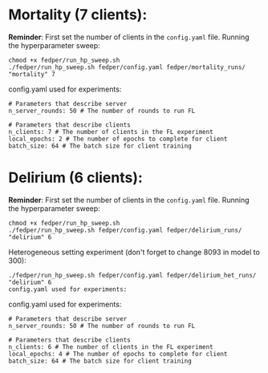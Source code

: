 # Mortality (7 clients):
**Reminder**: First set the number of clients in the `config.yaml` file.
Running the hyperparameter sweep:
```
chmod +x fedper/run_hp_sweep.sh
./fedper/run_hp_sweep.sh fedper/config.yaml fedper/mortality_runs/ "mortality" 7

```

config.yaml used for experiments:

```
# Parameters that describe server
n_server_rounds: 50 # The number of rounds to run FL

# Parameters that describe clients
n_clients: 7 # The number of clients in the FL experiment
local_epochs: 2 # The number of epochs to complete for client
batch_size: 64 # The batch size for client training

```



# Delirium (6 clients):
**Reminder**: First set the number of clients in the `config.yaml` file.
Running the hyperparameter sweep:
```
chmod +x fedper/run_hp_sweep.sh
./fedper/run_hp_sweep.sh fedper/config.yaml fedper/delirium_runs/ "delirium" 6

```

Heterogeneous setting experiment (don't forget to change 8093 in model to 300):
```
./fedper/run_hp_sweep.sh fedper/config.yaml fedper/delirium_het_runs/ "delirium" 6
config.yaml used for experiments:
```

config.yaml used for experiments:
```
# Parameters that describe server
n_server_rounds: 50 # The number of rounds to run FL

# Parameters that describe clients
n_clients: 6 # The number of clients in the FL experiment
local_epochs: 4 # The number of epochs to complete for client
batch_size: 64 # The batch size for client training
```
